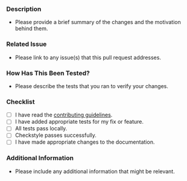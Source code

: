 ### Description
- Please provide a brief summary of the changes and the motivation behind them.

### Related Issue
- Please link to any issue(s) that this pull request addresses.

### How Has This Been Tested?
- Please describe the tests that you ran to verify your changes.

### Checklist
- [ ] I have read the [contributing guidelines](/CONTRIBUTING.md).
- [ ] I have added appropriate tests for my fix or feature.
- [ ] All tests pass locally.
- [ ] Checkstyle passes successfully.
- [ ] I have made appropriate changes to the documentation.

### Additional Information
- Please include any additional information that might be relevant.